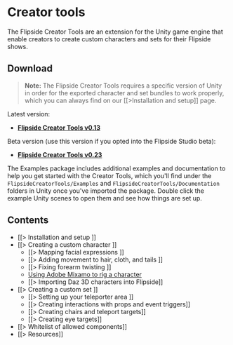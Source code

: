 # Creator tools

The Flipside Creator Tools are an extension for the Unity game engine that enable creators to create custom characters and sets for their Flipside shows.

## Download

> **Note:** The Flipside Creator Tools requires a specific version of Unity in order for the exported character and set bundles to work properly, which you can always find on our [[>Installation and setup]] page.

Latest version:

* **[Flipside Creator Tools v0.13](/files/downloads/FlipsideCreatorTools-v0.13.unitypackage)**

Beta version (use this version if you opted into the Flipside Studio beta):

* **[Flipside Creator Tools v0.23](/files/downloads/FlipsideCreatorTools-v0.23.unitypackage)**

The Examples package includes additional examples and documentation to help you get started with the Creator Tools, which you'll find under the `FlipsideCreatorTools/Examples` and `FlipsideCreatorTools/Documentation` folders in Unity once you've imported the package. Double click the example Unity scenes to open them and see how things are set up.

## Contents

* [[> Installation and setup ]]
* [[> Creating a custom character ]]
  * [[> Mapping facial expressions ]] <!--  *  [[> Generating colliders on characters]] -->
  * [[> Adding movement to hair, cloth, and tails ]]
  * [[> Fixing forearm twisting ]]
  * [Using Adobe Mixamo to rig a character](/blog/post/30/using-adobe-mixamo-rig-custom-character-flipside)
  * [[> Importing Daz 3D characters into Flipside]]
* [[> Creating a custom set ]]
  * [[> Setting up your teleporter area ]]
  * [[> Creating interactions with props and event triggers]]
  * [[> Creating chairs and teleport targets]]
  * [[> Creating eye targets]]
* [[> Whitelist of allowed components]]
* [[> Resources]]
